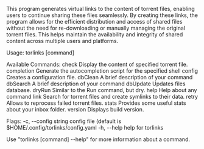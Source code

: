 This program generates virtual links to the content of torrent files, enabling users to continue
sharing these files seamlessly. By creating these links, the program allows for the efficient 
distribution and access of shared files without the need for re-downloading or manually managing 
the original torrent files. This helps maintain the availability and integrity of shared content 
across multiple users and platforms.

Usage:
  torlinks [command]

Available Commands:
  check       Display the content of specified torrent file.
  completion  Generate the autocompletion script for the specified shell
  config      Creates a configuration file.
  dbClean     A brief description of your command
  dbSearch    A brief description of your command
  dbUpdate    Updates files database.
  dryRun      Similar to the Run command, but dry.
  help        Help about any command
  link        Search for torrent files and create symlinks to their data.
  retry       Allows to reprocess failed torrent files.
  stats       Provides some useful stats about your inbox folder.
  version     Displays build version.

Flags:
  -c, --config string   config file (default is $HOME/.config/torlinks/config.yaml
  -h, --help            help for torlinks

Use "torlinks [command] --help" for more information about a command.
